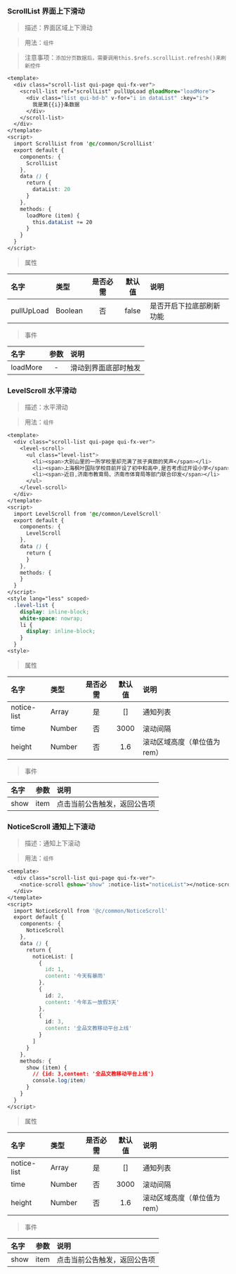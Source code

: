 ### ScrollList 界面上下滑动

> 描述：界面区域上下滑动

> 用法：`组件`

> 注意事项：`添加分页数据后，需要调用this.$refs.scrollList.refresh()来刷新控件`

```css
<template>
  <div class="scroll-list qui-page qui-fx-ver">
    <scroll-list ref="scrollList" pullUpLoad @loadMore="loadMore">
      <div class="list qui-bd-b" v-for="i in dataList" :key="i">
        我是第{{i}}条数据
      </div>
    </scroll-list>
  </div>
</template>
<script>
  import ScrollList from '@c/common/ScrollList'
  export default {
    components: {
      ScrollList
    },
    data () {
      return {
        dataList: 20
      }
    },
    methods: {
      loadMore (item) {
        this.dataList += 20
      }
    }
  }
</script>
```
> 属性

名字|类型|是否必需|默认值|说明
:-|:-|:-:|:-:|:-
pullUpLoad|Boolean|否|false|是否开启下拉底部刷新功能

> 事件

名字|参数|说明
:-|:-:|:-
loadMore|-|滑动到界面底部时触发


### LevelScroll 水平滑动

> 描述：水平滑动

> 用法：`组件`

```css
<template>
  <div class="scroll-list qui-page qui-fx-ver">
    <level-scroll>
      <ul class="level-list">
        <li><span>大别山里的一所学校里却充满了孩子爽朗的笑声</span></li>
        <li><span>上海枫叶国际学校目前开设了初中和高中,是否考虑过开设小学</span></li>
        <li><span>近日,济南市教育局、济南市体育局等部门联合印发</span></li>
      </ul>
    </level-scroll>
  </div>
</template>
<script>
  import LevelScroll from '@c/common/LevelScroll'
  export default {
    components: {
      LevelScroll
    },
    data () {
      return {
      }
    },
    methods: {
    }
  }
</script>
<style lang="less" scoped>
  .level-list {
    display: inline-block;
    white-space: nowrap;
    li {
      display: inline-block;
    }
  }
<style>
```
> 属性

名字|类型|是否必需|默认值|说明
:-|:-|:-:|:-:|:-
notice-list|Array|是|[]|通知列表
time|Number|否|3000|滚动间隔
height|Number|否|1.6|滚动区域高度（单位值为rem）

> 事件

名字|参数|说明
:-|:-:|:-
show|item|点击当前公告触发，返回公告项


### NoticeScroll 通知上下滚动

> 描述：通知上下滚动

> 用法：`组件`


```css
<template>
  <div class="scroll-list qui-page qui-fx-ver">
    <notice-scroll @show="show" :notice-list="noticeList"></notice-scroll>
  </div>
</template>
<script>
  import NoticeScroll from '@c/common/NoticeScroll'
  export default {
    components: {
      NoticeScroll
    },
    data () {
      return {
        noticeList: [
          {
            id: 1,
            content: '今天有暴雨'
          },
          {
            id: 2,
            content: '今年五一放假3天'
          },
          {
            id: 3,
            content: '全品文教移动平台上线'
          }
        ]
      }
    },
    methods: {
      show (item) {
        // {id: 3,content: '全品文教移动平台上线'}
        console.log(item)
      }
    }
  }
</script>
```
> 属性

名字|类型|是否必需|默认值|说明
:-|:-|:-:|:-:|:-
notice-list|Array|是|[]|通知列表
time|Number|否|3000|滚动间隔
height|Number|否|1.6|滚动区域高度（单位值为rem）

> 事件

名字|参数|说明
:-|:-:|:-
show|item|点击当前公告触发，返回公告项
